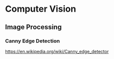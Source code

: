 # Computer Vision 

## Image Processing
### Canny Edge Detection
https://en.wikipedia.org/wiki/Canny_edge_detector
